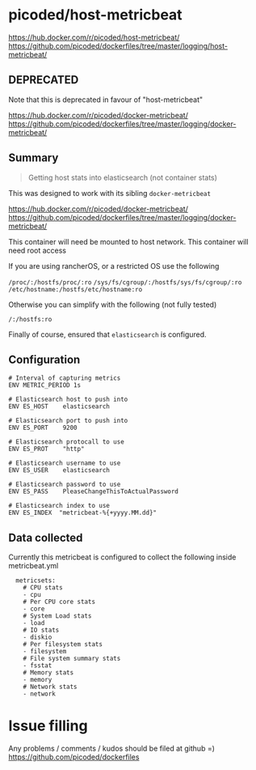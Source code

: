 # picoded/host-metricbeat

https://hub.docker.com/r/picoded/host-metricbeat/
https://github.com/picoded/dockerfiles/tree/master/logging/host-metricbeat/

## DEPRECATED

Note that this is deprecated in favour of "host-metricbeat"

https://hub.docker.com/r/picoded/docker-metricbeat/
https://github.com/picoded/dockerfiles/tree/master/logging/docker-metricbeat/

## Summary

> Getting host stats into elasticsearch (not container stats)

This was designed to work with its sibling `docker-metricbeat`

https://hub.docker.com/r/picoded/docker-metricbeat/  
https://github.com/picoded/dockerfiles/tree/master/logging/docker-metricbeat/  

This container will need be mounted to host network.
This container will need root access

If you are using rancherOS, or a restricted OS use the following

`/proc/:/hostfs/proc/:ro`
`/sys/fs/cgroup/:/hostfs/sys/fs/cgroup/:ro`
`/etc/hostname:/hostfs/etc/hostname:ro`

Otherwise you can simplify with the following (not fully tested)

`/:/hostfs:ro`

Finally of course, ensured that `elasticsearch` is configured.

## Configuration

``` 
# Interval of capturing metrics
ENV METRIC_PERIOD 1s

# Elasticsearch host to push into
ENV ES_HOST    elasticsearch

# Elasticsearch port to push into
ENV ES_PORT    9200

# Elasticsearch protocall to use
ENV ES_PROT    "http"

# Elasticsearch username to use
ENV ES_USER    elasticsearch

# Elasticsearch password to use
ENV ES_PASS    PleaseChangeThisToActualPassword

# Elasticsearch index to use 
ENV ES_INDEX  "metricbeat-%{+yyyy.MM.dd}"
```

## Data collected

Currently this metricbeat is configured to collect the following inside metricbeat.yml
```
  metricsets:
    # CPU stats
    - cpu
    # Per CPU core stats
    - core
    # System Load stats
    - load
    # IO stats
    - diskio
    # Per filesystem stats
    - filesystem
    # File system summary stats
    - fsstat
    # Memory stats
    - memory
    # Network stats
    - network
```

# Issue filling

Any problems / comments / kudos should be filed at github =)
https://github.com/picoded/dockerfiles
